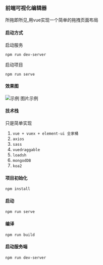 ### 前端可视化编辑器
所拖即所见,用vue实现一个简单的拖拽页面布局
#### 启动方式
启动服务
```
npm run dev-server
```
启动项目
```
npm run serve
```
#### 效果图 
![示例 图片示例](https://s2.ax1x.com/2020/01/15/lO06zt.gif)

#### 技术栈 
只是简单实现
1. `vue + vuex + element-ui 全家桶`
2. `axios`
3. `sass`
4. `vuedraggable`
5. `loadsh`
6. `mongodDB`
7. `koa2`

#### 项目初始化
```
npm install
```

#### 启动
```
npm run serve
```

#### 编译
```
npm run build
```

#### 启动服务端
```
npm run dev-server
```